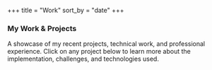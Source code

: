 +++
title = "Work"
sort_by = "date"
+++

### My Work & Projects

A showcase of my recent projects, technical work, and professional experience. Click on any project below to learn more about the implementation, challenges, and technologies used.